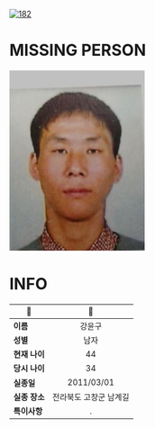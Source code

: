 [![182](https://img.shields.io/badge/%EC%8B%A4%EC%A2%85%EC%8B%A0%EA%B3%A0%EB%8A%94%20%EA%B5%AD%EB%B2%88%EC%97%86%EC%9D%B4-182-blue)](http://safe182.go.kr/index.do)

# MISSING PERSON

<img src="./missing_person.jpg">

# INFO

|🔑|💎|
|--|:--:|
|**이름**|강윤구|
|**성별**|남자|
|**현재 나이**|44|
|**당시 나이**|34|
|**실종일**|2011/03/01|
|**실종 장소**|전라북도 고창군 남계길 |
|**특이사항**|.|
